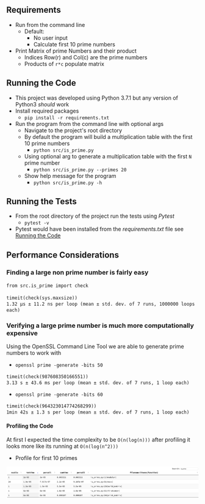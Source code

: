 ## Requirements
- Run from the command line
    - Default:
        - No user input
        - Calculate first 10 prime numbers
- Print Matrix of prime Numbers and their product
    - Indices Row(r) and Col(c) are the prime numbers
    - Products of `r*c` populate matrix

## Running the Code
- This project was developed using Python 3.7.1 but any version of Python3 _should_ work
- Install required packages
    - `pip install -r requirements.txt`
- Run the program from the command line with optional args
    - Navigate to the project's root directory
    - By default the program will build a multiplication table with the first 10 prime numbers
        - `python src/is_prime.py`
    - Using optional arg to generate a multiplication table with the first `N` prime number
        - `python src/is_prime.py --primes 20`
    - Show help message for the program
        - `python src/is_prime.py -h`

## Running the Tests
- From the root directory of the project run the tests using *Pytest*
    - `pytest -v`
- Pytest would have been installed from the _requirements.txt_ file see [Running the
  Code](#running-the-code)

## Performance Considerations
### Finding a large non prime number is fairly easy
```
from src.is_prime import check

timeit(check(sys.maxsize))
1.32 µs ± 11.2 ns per loop (mean ± std. dev. of 7 runs, 1000000 loops each)
```

### Verifying a large prime number is much more computationally expensive
Using the OpenSSL Command Line Tool we are able to generate prime numbers to work with
- `openssl prime -generate -bits 50`
```
timeit(check(987608350166551))
3.13 s ± 43.6 ms per loop (mean ± std. dev. of 7 runs, 1 loop each)
```

- `openssl prime -generate -bits 60`
```
timeit(check(964323014774268299))
1min 42s ± 1.3 s per loop (mean ± std. dev. of 7 runs, 1 loop each)
```

#### Profiling the Code
At first I expected the time complexity to be `O(n(log(n)))` after profiling it looks more like its
running at `O(n(log(n^2)))`

- Profile for first 10 primes

![Snakeviz cProf 10](profile/img/profile_ten_primes.png)
